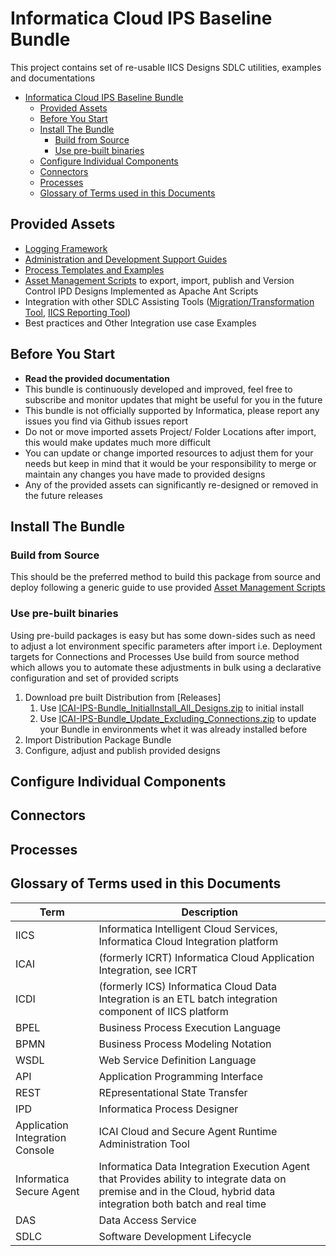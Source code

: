 # Informatica Cloud IPS Baseline Bundle

This project contains set of re-usable IICS Designs SDLC utilities, examples and documentations

<!-- TOC -->

- [Informatica Cloud IPS Baseline Bundle](#informatica-cloud-ips-baseline-bundle)
  - [Provided Assets](#provided-assets)
  - [Before You Start](#before-you-start)
  - [Install The Bundle](#install-the-bundle)
    - [Build from Source](#build-from-source)
    - [Use pre-built binaries](#use-pre-built-binaries)
  - [Configure Individual Components](#configure-individual-components)
  - [Connectors](#connectors)
  - [Processes](#processes)
  - [Glossary of Terms used in this Documents](#glossary-of-terms-used-in-this-documents)

<!-- /TOC -->

## Provided Assets

- [Logging Framework](doc/logging_framework.md)
- [Administration and Development Support Guides](doc/guides.md)
- [Process Templates and Examples](doc/templates.md)
- [Asset Management Scripts](doc/build.md) to export, import, publish and Version Control IPD Designs Implemented as Apache Ant Scripts
- Integration with other SDLC Assisting Tools ([Migration/Transformation Tool](https://github.com/jbrazda/icai-migration-tools), [IICS Reporting Tool](https://github.com/jbrazda/iics-reporting-tools))
- Best practices and Other Integration use case Examples

## Before You Start

- **Read the provided documentation**
- This bundle is continuously developed and improved, feel free to subscribe and monitor updates that might be useful for you in the future
- This bundle is not officially supported by Informatica, please report any issues you find via Github issues report
- Do not or move imported assets Project/ Folder Locations after import, this would make updates much more difficult
- You can update or change imported resources to adjust them for your needs but keep in mind that it would be your responsibility to merge or maintain any changes you have made to provided designs
- Any of the provided assets can significantly re-designed or removed in the future releases

## Install The Bundle

### Build from Source

This should be the preferred method to build this package from source and deploy following a generic guide to use provided [Asset Management Scripts](doc/build.md)

### Use pre-built binaries

Using pre-build packages is easy but has some down-sides such as need to adjust a lot environment specific parameters after import i.e. Deployment targets for Connections and Processes
Use build from source method which allows you to automate these adjustments in bulk using a declarative configuration and set of provided scripts

1. Download pre built Distribution from [Releases]
   1. Use [ICAI-IPS-Bundle_InitialInstall_All_Designs.zip](https://github.com/jbrazda/icai-ips-bundle/releases/latest/download/ICAI-IPS-Bundle_InitialInstall_All_Designs.zip) to initial install
   2. Use [ICAI-IPS-Bundle_Update_Excluding_Connections.zip](https://github.com/jbrazda/icai-ips-bundle/releases/latest/download/ICAI-IPS-Bundle_Update_Excluding_Connections.zip) to update your Bundle in environments whet it was already installed before
2. Import Distribution Package Bundle
3. Configure, adjust and publish provided designs

## Configure Individual Components

## Connectors

## Processes

## Glossary of Terms used in this Documents

| Term                            | Description                                                                                                                                                        |
|---------------------------------|--------------------------------------------------------------------------------------------------------------------------------------------------------------------|
| IICS                            | Informatica Intelligent Cloud Services, Informatica Cloud Integration platform                                                                                     |
| ICAI                            | (formerly ICRT) Informatica Cloud Application Integration, see ICRT                                                                                                |
| ICDI                            | (formerly ICS) Informatica Cloud Data Integration is an ETL batch integration component of IICS platform                                                           |
| BPEL                            | Business Process Execution Language                                                                                                                                |
| BPMN                            | Business Process Modeling Notation                                                                                                                                 |
| WSDL                            | Web Service Definition Language                                                                                                                                    |
| API                             | Application Programming Interface                                                                                                                                  |
| REST                            | REpresentational State Transfer                                                                                                                                    |
| IPD                             | Informatica Process Designer                                                                                                                                       |
| Application Integration Console | ICAI Cloud and Secure Agent Runtime Administration Tool                                                                                                            |
| Informatica Secure Agent        | Informatica Data Integration Execution Agent that Provides ability to integrate data on premise and in the Cloud, hybrid data integration both batch and real time |
| DAS                             | Data Access Service                                                                                                                                                |
| SDLC                            | Software Development Lifecycle                                                                                                                                     |

[alert_service_help]: https://network.informatica.com/onlinehelp/IICS/prod/CAI/en/index.htm#page/cai-aae-monitor/System_Services.html
[development_setup]: https://github.com/jbrazda/Informatica/blob/master/Guides/InformaticaCloud/set_development_environment.md
[iics_cli]: https://network.informatica.com/docs/DOC-18245
[ipd_install_guide]: https://github.com/jbrazda/Informatica/blob/master/Guides/InformaticaCloud/install_process_developer.md
[iics_urn_mappings]: https://network.informatica.com/onlinehelp/IICS/prod/CAI/en/cai-aae-monitor/URN_Mappings.html
